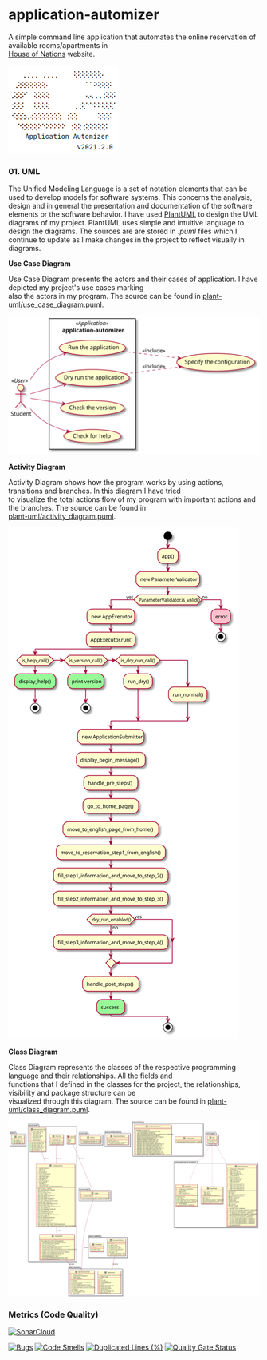 # application-automizer
A simple command line application that automates the online reservation of available rooms/apartments in \
[House of Nations](https://www.house-of-nations.de/) website.

![alt Application Artwork](images/aa-artwork.png)

### 01. UML
The Unified Modeling Language is a set of notation elements that can be used to develop models for software systems. 
This concerns the analysis, design and in general the presentation and documentation of the software elements or the 
software behavior. I have used [PlantUML](https://plantuml.com/) to design the UML diagrams of my project. PlantUML uses 
simple and intuitive language to design the diagrams. The sources are are stored in *.puml* files which I continue to 
update as I make changes in the project to reflect visually in diagrams. 

**Use Case Diagram**

Use Case Diagram presents the actors and their cases of application. I have depicted my project's use cases marking \
also the actors in my program. The source can be found in [plant-uml/use_case_diagram.puml](plant-uml/use_case_diagram.puml). 

![alt Use Case Diagram](images/use_case_diagram.svg)

**Activity Diagram**

Activity Diagram shows how the program works by using actions, transitions and branches. In this diagram I have tried \
to visualize the total actions flow of my program with important actions and the branches. The source can be found in \
[plant-uml/activity_diagram.puml](plant-uml/activity_diagram.puml).

![alt Activity Diagram](images/activity_diagram.svg)

**Class Diagram**

Class Diagram represents the classes of the respective programming language and their relationships. All the fields and \
functions that I defined in the classes for the project, the relationships, visibility and package structure can be \
visualized through this diagram. The source can be found in [plant-uml/class_diagram.puml](plant-uml/class_diagram.puml).

![alt Class Diagram](images/class_diagram.svg)

### Metrics (Code Quality)

[![SonarCloud](https://sonarcloud.io/images/project_badges/sonarcloud-white.svg)](https://sonarcloud.io/dashboard?id=sksdotsauravs-beuth_application-automizer)

[![Bugs](https://sonarcloud.io/api/project_badges/measure?project=sksdotsauravs-beuth_application-automizer&metric=bugs)](https://sonarcloud.io/dashboard?id=sksdotsauravs-beuth_application-automizer) [![Code Smells](https://sonarcloud.io/api/project_badges/measure?project=sksdotsauravs-beuth_application-automizer&metric=code_smells)](https://sonarcloud.io/dashboard?id=sksdotsauravs-beuth_application-automizer) [![Duplicated Lines (%)](https://sonarcloud.io/api/project_badges/measure?project=sksdotsauravs-beuth_application-automizer&metric=duplicated_lines_density)](https://sonarcloud.io/dashboard?id=sksdotsauravs-beuth_application-automizer) [![Quality Gate Status](https://sonarcloud.io/api/project_badges/measure?project=sksdotsauravs-beuth_application-automizer&metric=alert_status)](https://sonarcloud.io/dashboard?id=sksdotsauravs-beuth_application-automizer)


